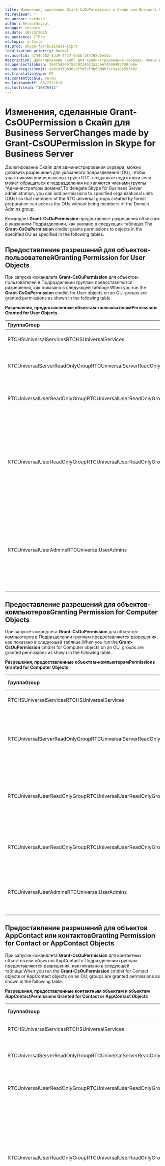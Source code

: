 ```yaml
---
title: Изменения, сделанные Grant-CsOUPermission в Скайп для Business Server
ms.reviewer: ''
ms.author: serdars
author: SerdarSoysal
manager: serdars
ms.date: 10/20/2015
ms.audience: ITPro
ms.topic: article
ms.prod: skype-for-business-itpro
localization_priority: Normal
ms.assetid: d744d352-1ad9-4447-8e2b-28e768d2ed1b
description: Делегирование Скайп для администрирования сервера, можно добавить разрешения для указанного подразделения (OU), чтобы участниками универсальных групп RTC, созданные подготовки леса может обращаться к подразделения не являются членами группы "Администраторы домена".
ms.openlocfilehash: 304f5d905f8839224013a2ce674b98405fd9ce8e
ms.sourcegitcommit: da8c037bb30abf5d5cf3b60d4b71e3a10e553402
ms.translationtype: MT
ms.contentlocale: ru-RU
ms.lasthandoff: 03/27/2019
ms.locfileid: "30876812"
---
```

# <a name="changes-made-by-grant-csoupermission-in-skype-for-business-server"></a><span data-ttu-id="48bbc-103">Изменения, сделанные Grant-CsOUPermission в Скайп для Business Server</span><span class="sxs-lookup"><span data-stu-id="48bbc-103">Changes made by Grant-CsOUPermission in Skype for Business Server</span></span>
 
<span data-ttu-id="48bbc-104">Делегирование Скайп для администрирования сервера, можно добавить разрешения для указанного подразделения (OU), чтобы участниками универсальных групп RTC, созданные подготовки леса может обращаться к подразделения не являются членами группы "Администраторы домена".</span><span class="sxs-lookup"><span data-stu-id="48bbc-104">To delegate Skype for Business Server administration, you can add permissions to specified organizational units (OUs) so that members of the RTC universal groups created by forest preparation can access the OUs without being members of the Domain Admins group.</span></span> 
  
<span data-ttu-id="48bbc-105">Командлет **Grant-CsOuPermission** предоставляет разрешения объектам в указанном Подразделении, как указано в следующих таблицах.</span><span class="sxs-lookup"><span data-stu-id="48bbc-105">The **Grant-CsOuPermission** cmdlet grants permissions to objects in the specified OU as specified in the following tables.</span></span>
  
## <a name="granting-permission-for-user-objects"></a><span data-ttu-id="48bbc-106">Предоставление разрешений для объектов-пользователей</span><span class="sxs-lookup"><span data-stu-id="48bbc-106">Granting Permission for User Objects</span></span>

<span data-ttu-id="48bbc-107">При запуске командлета **Grant-CsOuPermission** для объектов-пользователей в Подразделении группам предоставляются разрешения, как показано в следующей таблице.</span><span class="sxs-lookup"><span data-stu-id="48bbc-107">When you run the **Grant-CsOuPermission** cmdlet for User objects on an OU, groups are granted permissions as shown in the following table.</span></span>
  
<span data-ttu-id="48bbc-108">**Разрешения, предоставленные объектам-пользователям**</span><span class="sxs-lookup"><span data-stu-id="48bbc-108">**Permissions Granted for User Objects**</span></span>

|<span data-ttu-id="48bbc-109">**Группа**</span><span class="sxs-lookup"><span data-stu-id="48bbc-109">**Group**</span></span>|<span data-ttu-id="48bbc-110">**Разрешение**</span><span class="sxs-lookup"><span data-stu-id="48bbc-110">**Permission**</span></span>|<span data-ttu-id="48bbc-111">**Применимо к**</span><span class="sxs-lookup"><span data-stu-id="48bbc-111">**Applies to**</span></span>|
|:-----|:-----|:-----|
|<span data-ttu-id="48bbc-112">RTCHSUniversalServices</span><span class="sxs-lookup"><span data-stu-id="48bbc-112">RTCHSUniversalServices</span></span>  <br/> |<span data-ttu-id="48bbc-113">Репликация изменений каталога</span><span class="sxs-lookup"><span data-stu-id="48bbc-113">Replicating directory changes</span></span>  <br/> |<span data-ttu-id="48bbc-114">Только к этому объекту</span><span class="sxs-lookup"><span data-stu-id="48bbc-114">This object only</span></span>  <br/> |
|<span data-ttu-id="48bbc-115">RTCUniversalServerReadOnlyGroup</span><span class="sxs-lookup"><span data-stu-id="48bbc-115">RTCUniversalServerReadOnlyGroup</span></span>  <br/> |<span data-ttu-id="48bbc-116">Список содержимого</span><span class="sxs-lookup"><span data-stu-id="48bbc-116">List contents</span></span>  <br/> <span data-ttu-id="48bbc-117">Чтение всех свойств</span><span class="sxs-lookup"><span data-stu-id="48bbc-117">Read all properties</span></span>  <br/> <span data-ttu-id="48bbc-118">Разрешения на чтение</span><span class="sxs-lookup"><span data-stu-id="48bbc-118">Read permissions</span></span>  <br/> |<span data-ttu-id="48bbc-119">Только к этому объекту</span><span class="sxs-lookup"><span data-stu-id="48bbc-119">This object only</span></span>  <br/> |
|<span data-ttu-id="48bbc-120">RTCUniversalUserReadOnlyGroup</span><span class="sxs-lookup"><span data-stu-id="48bbc-120">RTCUniversalUserReadOnlyGroup</span></span>  <br/> |<span data-ttu-id="48bbc-121">Список содержимого</span><span class="sxs-lookup"><span data-stu-id="48bbc-121">List contents</span></span>  <br/> <span data-ttu-id="48bbc-122">Чтение всех свойств</span><span class="sxs-lookup"><span data-stu-id="48bbc-122">Read all properties</span></span>  <br/> <span data-ttu-id="48bbc-123">Разрешения на чтение</span><span class="sxs-lookup"><span data-stu-id="48bbc-123">Read permissions</span></span>  <br/> |<span data-ttu-id="48bbc-124">Только к этому объекту</span><span class="sxs-lookup"><span data-stu-id="48bbc-124">This object only</span></span>  <br/> |
|<span data-ttu-id="48bbc-125">RTCUniversalUserReadOnlyGroup</span><span class="sxs-lookup"><span data-stu-id="48bbc-125">RTCUniversalUserReadOnlyGroup</span></span>  <br/> |<span data-ttu-id="48bbc-126">Чтение RTCUserSearchPropertySet</span><span class="sxs-lookup"><span data-stu-id="48bbc-126">Read RTCUserSearchPropertySet</span></span>  <br/> <span data-ttu-id="48bbc-127">Чтение RTCUserProvisioningPropertySet</span><span class="sxs-lookup"><span data-stu-id="48bbc-127">Read RTCUserProvisioningPropertySet</span></span>  <br/> <span data-ttu-id="48bbc-128">Чтение RTCPropertySet</span><span class="sxs-lookup"><span data-stu-id="48bbc-128">Read RTCPropertySet</span></span>  <br/> <span data-ttu-id="48bbc-129">Чтение Public-Information</span><span class="sxs-lookup"><span data-stu-id="48bbc-129">Read Public-Information</span></span>  <br/> <span data-ttu-id="48bbc-130">Чтение General-Information</span><span class="sxs-lookup"><span data-stu-id="48bbc-130">Read General-Information</span></span>  <br/> <span data-ttu-id="48bbc-131">Чтение ограничения учетной записи пользователя</span><span class="sxs-lookup"><span data-stu-id="48bbc-131">Read User-Account-Restrictions</span></span>  <br/> |<span data-ttu-id="48bbc-132">К дочерним объектам пользователей</span><span class="sxs-lookup"><span data-stu-id="48bbc-132">Descendant User objects</span></span>  <br/> |
|<span data-ttu-id="48bbc-133">RTCUniversalUserAdmins</span><span class="sxs-lookup"><span data-stu-id="48bbc-133">RTCUniversalUserAdmins</span></span>  <br/> |<span data-ttu-id="48bbc-134">Запись RTCUserSearchPropertySet</span><span class="sxs-lookup"><span data-stu-id="48bbc-134">Write RTCUserSearchPropertySet</span></span>  <br/> <span data-ttu-id="48bbc-135">Запись msExchUCVoiceMailSettings</span><span class="sxs-lookup"><span data-stu-id="48bbc-135">Write msExchUCVoiceMailSettings</span></span>  <br/> <span data-ttu-id="48bbc-136">Запись RTCUserProvisioningPropertySet</span><span class="sxs-lookup"><span data-stu-id="48bbc-136">Write RTCUserProvisioningPropertySet</span></span>  <br/> <span data-ttu-id="48bbc-137">Запись RTCPropertySet</span><span class="sxs-lookup"><span data-stu-id="48bbc-137">Write RTCPropertySet</span></span>  <br/> <span data-ttu-id="48bbc-138">Запись proxyAddresses</span><span class="sxs-lookup"><span data-stu-id="48bbc-138">Write proxyAddresses</span></span>  <br/> |<span data-ttu-id="48bbc-139">К дочерним объектам пользователей</span><span class="sxs-lookup"><span data-stu-id="48bbc-139">Descendant User objects</span></span>  <br/> |
   
## <a name="granting-permission-for-computer-objects"></a><span data-ttu-id="48bbc-140">Предоставление разрешений для объектов-компьютеров</span><span class="sxs-lookup"><span data-stu-id="48bbc-140">Granting Permission for Computer Objects</span></span>

<span data-ttu-id="48bbc-141">При запуске командлета **Grant-CsOuPermission** для объектов-компьютеров в Подразделении группам предоставляются разрешения, как показано в следующей таблице.</span><span class="sxs-lookup"><span data-stu-id="48bbc-141">When you run the **Grant-CsOuPermission** cmdlet for Computer objects on an OU, groups are granted permissions as shown in the following table.</span></span>
  
<span data-ttu-id="48bbc-142">**Разрешения, предоставленные объектам-компьютерам**</span><span class="sxs-lookup"><span data-stu-id="48bbc-142">**Permissions Granted for Computer Objects**</span></span>

|<span data-ttu-id="48bbc-143">**Группа**</span><span class="sxs-lookup"><span data-stu-id="48bbc-143">**Group**</span></span>|<span data-ttu-id="48bbc-144">**Разрешение**</span><span class="sxs-lookup"><span data-stu-id="48bbc-144">**Permission**</span></span>|<span data-ttu-id="48bbc-145">**Применимо к**</span><span class="sxs-lookup"><span data-stu-id="48bbc-145">**Applies to**</span></span>|
|:-----|:-----|:-----|
|<span data-ttu-id="48bbc-146">RTCHSUniversalServices</span><span class="sxs-lookup"><span data-stu-id="48bbc-146">RTCHSUniversalServices</span></span>  <br/> |<span data-ttu-id="48bbc-147">Репликация изменений каталога</span><span class="sxs-lookup"><span data-stu-id="48bbc-147">Replicating directory changes</span></span>  <br/> |<span data-ttu-id="48bbc-148">Только к этому объекту</span><span class="sxs-lookup"><span data-stu-id="48bbc-148">This object only</span></span>  <br/> |
|<span data-ttu-id="48bbc-149">RTCUniversalServerReadOnlyGroup</span><span class="sxs-lookup"><span data-stu-id="48bbc-149">RTCUniversalServerReadOnlyGroup</span></span>  <br/> |<span data-ttu-id="48bbc-150">Список содержимого</span><span class="sxs-lookup"><span data-stu-id="48bbc-150">List contents</span></span>  <br/> <span data-ttu-id="48bbc-151">Чтение всех свойств</span><span class="sxs-lookup"><span data-stu-id="48bbc-151">Read all properties</span></span>  <br/> <span data-ttu-id="48bbc-152">Разрешения на чтение</span><span class="sxs-lookup"><span data-stu-id="48bbc-152">Read permissions</span></span>  <br/> |<span data-ttu-id="48bbc-153">Только к этому объекту</span><span class="sxs-lookup"><span data-stu-id="48bbc-153">This object only</span></span>  <br/> |
|<span data-ttu-id="48bbc-154">RTCUniversalUserReadOnlyGroup</span><span class="sxs-lookup"><span data-stu-id="48bbc-154">RTCUniversalUserReadOnlyGroup</span></span>  <br/> |<span data-ttu-id="48bbc-155">Список содержимого</span><span class="sxs-lookup"><span data-stu-id="48bbc-155">List contents</span></span>  <br/> <span data-ttu-id="48bbc-156">Чтение всех свойств</span><span class="sxs-lookup"><span data-stu-id="48bbc-156">Read all properties</span></span>  <br/> <span data-ttu-id="48bbc-157">Разрешения на чтение</span><span class="sxs-lookup"><span data-stu-id="48bbc-157">Read permissions</span></span>  <br/> |<span data-ttu-id="48bbc-158">Только к этому объекту</span><span class="sxs-lookup"><span data-stu-id="48bbc-158">This object only</span></span>  <br/> |
|<span data-ttu-id="48bbc-159">RTCUniversalUserReadOnlyGroup</span><span class="sxs-lookup"><span data-stu-id="48bbc-159">RTCUniversalUserReadOnlyGroup</span></span>  <br/> |<span data-ttu-id="48bbc-160">Чтение Public-Information</span><span class="sxs-lookup"><span data-stu-id="48bbc-160">Read Public-Information</span></span>  <br/> <span data-ttu-id="48bbc-161">Чтение проверенные DNS-имени узла</span><span class="sxs-lookup"><span data-stu-id="48bbc-161">Read Validated-DNS-Host-Name</span></span>  <br/> |<span data-ttu-id="48bbc-162">Объектам-потомкам Computer</span><span class="sxs-lookup"><span data-stu-id="48bbc-162">Descendant Computer objects</span></span>  <br/> |
|<span data-ttu-id="48bbc-163">RTCUniversalUserAdmins</span><span class="sxs-lookup"><span data-stu-id="48bbc-163">RTCUniversalUserAdmins</span></span>  <br/> |<span data-ttu-id="48bbc-164">Чтение Public-Information</span><span class="sxs-lookup"><span data-stu-id="48bbc-164">Read Public-Information</span></span>  <br/> <span data-ttu-id="48bbc-165">Чтение проверенные DNS-имени узла</span><span class="sxs-lookup"><span data-stu-id="48bbc-165">Read Validated-DNS-Host-Name</span></span>  <br/> |<span data-ttu-id="48bbc-166">Объектам-потомкам Computer</span><span class="sxs-lookup"><span data-stu-id="48bbc-166">Descendant Computer objects</span></span>  <br/> |
   
## <a name="granting-permission-for-contact-or-appcontact-objects"></a><span data-ttu-id="48bbc-167">Предоставление разрешений для объектов AppContact или контактов</span><span class="sxs-lookup"><span data-stu-id="48bbc-167">Granting Permission for Contact or AppContact Objects</span></span>

<span data-ttu-id="48bbc-168">При запуске командлета **Grant-CsOuPermission** для контактных объектов или объектов AppContact в Подразделении группам предоставляются разрешения, как показано в следующей таблице.</span><span class="sxs-lookup"><span data-stu-id="48bbc-168">When you run the **Grant-CsOuPermission** cmdlet for Contact objects or AppContact objects on an OU, groups are granted permissions as shown in the following table.</span></span>
  
<span data-ttu-id="48bbc-169">**Разрешения, предоставленные контактным объектам и объектам AppContact**</span><span class="sxs-lookup"><span data-stu-id="48bbc-169">**Permissions Granted for Contact or AppContact Objects**</span></span>

|<span data-ttu-id="48bbc-170">**Группа**</span><span class="sxs-lookup"><span data-stu-id="48bbc-170">**Group**</span></span>|<span data-ttu-id="48bbc-171">**Разрешение**</span><span class="sxs-lookup"><span data-stu-id="48bbc-171">**Permission**</span></span>|<span data-ttu-id="48bbc-172">**Применимо к**</span><span class="sxs-lookup"><span data-stu-id="48bbc-172">**Applies to**</span></span>|
|:-----|:-----|:-----|
|<span data-ttu-id="48bbc-173">RTCHSUniversalServices</span><span class="sxs-lookup"><span data-stu-id="48bbc-173">RTCHSUniversalServices</span></span>  <br/> |<span data-ttu-id="48bbc-174">Репликация изменений каталога</span><span class="sxs-lookup"><span data-stu-id="48bbc-174">Replicating directory changes</span></span>  <br/> |<span data-ttu-id="48bbc-175">Только к этому объекту</span><span class="sxs-lookup"><span data-stu-id="48bbc-175">This object only</span></span>  <br/> |
|<span data-ttu-id="48bbc-176">RTCUniversalServerReadOnlyGroup</span><span class="sxs-lookup"><span data-stu-id="48bbc-176">RTCUniversalServerReadOnlyGroup</span></span>  <br/> |<span data-ttu-id="48bbc-177">Список содержимого</span><span class="sxs-lookup"><span data-stu-id="48bbc-177">List contents</span></span>  <br/> <span data-ttu-id="48bbc-178">Чтение всех свойств</span><span class="sxs-lookup"><span data-stu-id="48bbc-178">Read all properties</span></span>  <br/> <span data-ttu-id="48bbc-179">Разрешения на чтение</span><span class="sxs-lookup"><span data-stu-id="48bbc-179">Read permissions</span></span>  <br/> |<span data-ttu-id="48bbc-180">Только к этому объекту</span><span class="sxs-lookup"><span data-stu-id="48bbc-180">This object only</span></span>  <br/> |
|<span data-ttu-id="48bbc-181">RTCUniversalUserReadOnlyGroup</span><span class="sxs-lookup"><span data-stu-id="48bbc-181">RTCUniversalUserReadOnlyGroup</span></span>  <br/> |<span data-ttu-id="48bbc-182">Список содержимого</span><span class="sxs-lookup"><span data-stu-id="48bbc-182">List contents</span></span>  <br/> <span data-ttu-id="48bbc-183">Чтение всех свойств</span><span class="sxs-lookup"><span data-stu-id="48bbc-183">Read all properties</span></span>  <br/> <span data-ttu-id="48bbc-184">Разрешения на чтение</span><span class="sxs-lookup"><span data-stu-id="48bbc-184">Read permissions</span></span>  <br/> |<span data-ttu-id="48bbc-185">Только к этому объекту</span><span class="sxs-lookup"><span data-stu-id="48bbc-185">This object only</span></span>  <br/> |
|<span data-ttu-id="48bbc-186">RTCUniversalUserReadOnlyGroup</span><span class="sxs-lookup"><span data-stu-id="48bbc-186">RTCUniversalUserReadOnlyGroup</span></span>  <br/> |<span data-ttu-id="48bbc-187">Чтение RTCUserSearchPropertySet</span><span class="sxs-lookup"><span data-stu-id="48bbc-187">Read RTCUserSearchPropertySet</span></span>  <br/> <span data-ttu-id="48bbc-188">Чтение RTCUserProvisioningPropertySet</span><span class="sxs-lookup"><span data-stu-id="48bbc-188">Read RTCUserProvisioningPropertySet</span></span>  <br/> <span data-ttu-id="48bbc-189">Чтение RTCPropertySet</span><span class="sxs-lookup"><span data-stu-id="48bbc-189">Read RTCPropertySet</span></span>  <br/> <span data-ttu-id="48bbc-190">Чтение Public-Information</span><span class="sxs-lookup"><span data-stu-id="48bbc-190">Read Public-Information</span></span>  <br/> <span data-ttu-id="48bbc-191">Чтение General-Information</span><span class="sxs-lookup"><span data-stu-id="48bbc-191">Read General-Information</span></span>  <br/> <span data-ttu-id="48bbc-192">Чтение Personal-Information</span><span class="sxs-lookup"><span data-stu-id="48bbc-192">Read Personal-Information</span></span>  <br/> <span data-ttu-id="48bbc-193">Чтение ограничения учетной записи пользователя</span><span class="sxs-lookup"><span data-stu-id="48bbc-193">Read User-Account-Restrictions</span></span>  <br/> |<span data-ttu-id="48bbc-194">К дочерним контактным объектам</span><span class="sxs-lookup"><span data-stu-id="48bbc-194">Descendant Contact objects</span></span>  <br/> |
|<span data-ttu-id="48bbc-195">RTCUniversalUserAdmins</span><span class="sxs-lookup"><span data-stu-id="48bbc-195">RTCUniversalUserAdmins</span></span>  <br/> |<span data-ttu-id="48bbc-196">Запись RTCUserSearchPropertySet</span><span class="sxs-lookup"><span data-stu-id="48bbc-196">Write RTCUserSearchPropertySet</span></span>  <br/> <span data-ttu-id="48bbc-197">Запись otherIpPhone</span><span class="sxs-lookup"><span data-stu-id="48bbc-197">Write otherIpPhone</span></span>  <br/> <span data-ttu-id="48bbc-198">Запись displayName</span><span class="sxs-lookup"><span data-stu-id="48bbc-198">Write displayName</span></span>  <br/> <span data-ttu-id="48bbc-199">Запись description</span><span class="sxs-lookup"><span data-stu-id="48bbc-199">Write description</span></span>  <br/> <span data-ttu-id="48bbc-200">Запись telephoneNumber</span><span class="sxs-lookup"><span data-stu-id="48bbc-200">Write telephoneNumber</span></span>  <br/> <span data-ttu-id="48bbc-201">Запись msExchUCVoiceMailSettings</span><span class="sxs-lookup"><span data-stu-id="48bbc-201">Write msExchUCVoiceMailSettings</span></span>  <br/> <span data-ttu-id="48bbc-202">Запись RTCUserProvisioningPropertySet</span><span class="sxs-lookup"><span data-stu-id="48bbc-202">Write RTCUserProvisioningPropertySet</span></span>  <br/> <span data-ttu-id="48bbc-203">Запись RTCPropertySet</span><span class="sxs-lookup"><span data-stu-id="48bbc-203">Write RTCPropertySet</span></span>  <br/> <span data-ttu-id="48bbc-204">Запись proxyAddresses</span><span class="sxs-lookup"><span data-stu-id="48bbc-204">Write proxyAddresses</span></span>  <br/> |<span data-ttu-id="48bbc-205">К дочерним контактным объектам</span><span class="sxs-lookup"><span data-stu-id="48bbc-205">Descendant Contact objects</span></span>  <br/> |
   
## <a name="granting-permission-for-device-objects"></a><span data-ttu-id="48bbc-206">Предоставление разрешений для объектов-устройств</span><span class="sxs-lookup"><span data-stu-id="48bbc-206">Granting Permission for Device Objects</span></span>

<span data-ttu-id="48bbc-207">При запуске командлета **Grant-CsOuPermission** для объектов-устройств в Подразделении группам предоставляются разрешения, как показано в следующей таблице.</span><span class="sxs-lookup"><span data-stu-id="48bbc-207">When you run the **Grant-CsOuPermission** cmdlet for Device objects on an OU, groups are granted permissions as shown in the following table.</span></span>
  
<span data-ttu-id="48bbc-208">**Разрешения, предоставленные объектам-устройствам**</span><span class="sxs-lookup"><span data-stu-id="48bbc-208">**Permissions Granted for Device Objects**</span></span>

|<span data-ttu-id="48bbc-209">**Группа**</span><span class="sxs-lookup"><span data-stu-id="48bbc-209">**Group**</span></span>|<span data-ttu-id="48bbc-210">**Разрешение**</span><span class="sxs-lookup"><span data-stu-id="48bbc-210">**Permission**</span></span>|<span data-ttu-id="48bbc-211">**Применимо к**</span><span class="sxs-lookup"><span data-stu-id="48bbc-211">**Applies to**</span></span>|
|:-----|:-----|:-----|
|<span data-ttu-id="48bbc-212">RTCHSUniversalServices</span><span class="sxs-lookup"><span data-stu-id="48bbc-212">RTCHSUniversalServices</span></span>  <br/> |<span data-ttu-id="48bbc-213">Репликация изменений каталога</span><span class="sxs-lookup"><span data-stu-id="48bbc-213">Replicating directory changes</span></span>  <br/> |<span data-ttu-id="48bbc-214">Только к этому объекту</span><span class="sxs-lookup"><span data-stu-id="48bbc-214">This object only</span></span>  <br/> |
|<span data-ttu-id="48bbc-215">RTCUniversalServerReadOnlyGroup</span><span class="sxs-lookup"><span data-stu-id="48bbc-215">RTCUniversalServerReadOnlyGroup</span></span>  <br/> |<span data-ttu-id="48bbc-216">Список содержимого</span><span class="sxs-lookup"><span data-stu-id="48bbc-216">List contents</span></span>  <br/> <span data-ttu-id="48bbc-217">Чтение всех свойств</span><span class="sxs-lookup"><span data-stu-id="48bbc-217">Read all properties</span></span>  <br/> <span data-ttu-id="48bbc-218">Разрешения на чтение</span><span class="sxs-lookup"><span data-stu-id="48bbc-218">Read permissions</span></span>  <br/> |<span data-ttu-id="48bbc-219">Только к этому объекту</span><span class="sxs-lookup"><span data-stu-id="48bbc-219">This object only</span></span>  <br/> |
|<span data-ttu-id="48bbc-220">RTCUniversalUserReadOnlyGroup</span><span class="sxs-lookup"><span data-stu-id="48bbc-220">RTCUniversalUserReadOnlyGroup</span></span>  <br/> |<span data-ttu-id="48bbc-221">Список содержимого</span><span class="sxs-lookup"><span data-stu-id="48bbc-221">List contents</span></span>  <br/> <span data-ttu-id="48bbc-222">Чтение всех свойств</span><span class="sxs-lookup"><span data-stu-id="48bbc-222">Read all properties</span></span>  <br/> <span data-ttu-id="48bbc-223">Разрешения на чтение</span><span class="sxs-lookup"><span data-stu-id="48bbc-223">Read permissions</span></span>  <br/> |<span data-ttu-id="48bbc-224">Только к этому объекту</span><span class="sxs-lookup"><span data-stu-id="48bbc-224">This object only</span></span>  <br/> |
|<span data-ttu-id="48bbc-225">RTCUniversalUserReadOnlyGroup</span><span class="sxs-lookup"><span data-stu-id="48bbc-225">RTCUniversalUserReadOnlyGroup</span></span>  <br/> |<span data-ttu-id="48bbc-226">Чтение RTCUserSearchPropertySet</span><span class="sxs-lookup"><span data-stu-id="48bbc-226">Read RTCUserSearchPropertySet</span></span>  <br/> <span data-ttu-id="48bbc-227">Чтение RTCUserProvisioningPropertySet</span><span class="sxs-lookup"><span data-stu-id="48bbc-227">Read RTCUserProvisioningPropertySet</span></span>  <br/> <span data-ttu-id="48bbc-228">Чтение RTCPropertySet</span><span class="sxs-lookup"><span data-stu-id="48bbc-228">Read RTCPropertySet</span></span>  <br/> <span data-ttu-id="48bbc-229">Чтение Public-Information</span><span class="sxs-lookup"><span data-stu-id="48bbc-229">Read Public-Information</span></span>  <br/> <span data-ttu-id="48bbc-230">Чтение Personal-Information</span><span class="sxs-lookup"><span data-stu-id="48bbc-230">Read Personal-Information</span></span>  <br/> <span data-ttu-id="48bbc-231">Чтение General-Information</span><span class="sxs-lookup"><span data-stu-id="48bbc-231">Read General-Information</span></span>  <br/> <span data-ttu-id="48bbc-232">Чтение ограничения учетной записи пользователя</span><span class="sxs-lookup"><span data-stu-id="48bbc-232">Read User-Account-Restrictions</span></span>  <br/> |<span data-ttu-id="48bbc-233">К дочерним контактным объектам</span><span class="sxs-lookup"><span data-stu-id="48bbc-233">Descendant Contact objects</span></span>  <br/> |
|<span data-ttu-id="48bbc-234">RTCUniversalUserAdmins</span><span class="sxs-lookup"><span data-stu-id="48bbc-234">RTCUniversalUserAdmins</span></span>  <br/> |<span data-ttu-id="48bbc-235">Создание дочернего объекта</span><span class="sxs-lookup"><span data-stu-id="48bbc-235">Create child</span></span>  <br/> <span data-ttu-id="48bbc-236">Удаление дочернего объекта</span><span class="sxs-lookup"><span data-stu-id="48bbc-236">Delete child</span></span>  <br/> <span data-ttu-id="48bbc-237">Удаление дерева</span><span class="sxs-lookup"><span data-stu-id="48bbc-237">Delete tree</span></span>  <br/> |<span data-ttu-id="48bbc-238">Контакт</span><span class="sxs-lookup"><span data-stu-id="48bbc-238">Contact</span></span>  <br/> |
|<span data-ttu-id="48bbc-239">RTCUniversalUserAdmins</span><span class="sxs-lookup"><span data-stu-id="48bbc-239">RTCUniversalUserAdmins</span></span>  <br/> |<span data-ttu-id="48bbc-240">Запись displayName</span><span class="sxs-lookup"><span data-stu-id="48bbc-240">Write displayName</span></span>  <br/> <span data-ttu-id="48bbc-241">Запись description</span><span class="sxs-lookup"><span data-stu-id="48bbc-241">Write description</span></span>  <br/> <span data-ttu-id="48bbc-242">Запись telephoneNumber</span><span class="sxs-lookup"><span data-stu-id="48bbc-242">Write telephoneNumber</span></span>  <br/> |<span data-ttu-id="48bbc-243">К дочерним объектам пользователей</span><span class="sxs-lookup"><span data-stu-id="48bbc-243">Descendant User objects</span></span>  <br/> |
|<span data-ttu-id="48bbc-244">RTCUniversalUserAdmins</span><span class="sxs-lookup"><span data-stu-id="48bbc-244">RTCUniversalUserAdmins</span></span>  <br/> |<span data-ttu-id="48bbc-245">Запись RTCUserSearchPropertySet</span><span class="sxs-lookup"><span data-stu-id="48bbc-245">Write RTCUserSearchPropertySet</span></span>  <br/> <span data-ttu-id="48bbc-246">Запись otherIpPhone</span><span class="sxs-lookup"><span data-stu-id="48bbc-246">Write otherIpPhone</span></span>  <br/> <span data-ttu-id="48bbc-247">Запись displayName</span><span class="sxs-lookup"><span data-stu-id="48bbc-247">Write displayName</span></span>  <br/> <span data-ttu-id="48bbc-248">Запись description</span><span class="sxs-lookup"><span data-stu-id="48bbc-248">Write description</span></span>  <br/> <span data-ttu-id="48bbc-249">Запись telephoneNumber</span><span class="sxs-lookup"><span data-stu-id="48bbc-249">Write telephoneNumber</span></span>  <br/> <span data-ttu-id="48bbc-250">Запись msExchUCVoiceMailSettings</span><span class="sxs-lookup"><span data-stu-id="48bbc-250">Write msExchUCVoiceMailSettings</span></span>  <br/> <span data-ttu-id="48bbc-251">Запись RTCUserProvisioningPropertySet</span><span class="sxs-lookup"><span data-stu-id="48bbc-251">Write RTCUserProvisioningPropertySet</span></span>  <br/> <span data-ttu-id="48bbc-252">Запись RTCPropertySet</span><span class="sxs-lookup"><span data-stu-id="48bbc-252">Write RTCPropertySet</span></span>  <br/> <span data-ttu-id="48bbc-253">Запись proxyAddresses</span><span class="sxs-lookup"><span data-stu-id="48bbc-253">Write proxyAddresses</span></span>  <br/> |<span data-ttu-id="48bbc-254">К дочерним контактным объектам</span><span class="sxs-lookup"><span data-stu-id="48bbc-254">Descendant Contact objects</span></span>  <br/> |
   
## <a name="granting-permission-for-inetorgperson-objects"></a><span data-ttu-id="48bbc-255">Предоставление разрешений для объектов InetOrgPerson</span><span class="sxs-lookup"><span data-stu-id="48bbc-255">Granting Permission for InetOrgPerson Objects</span></span>

<span data-ttu-id="48bbc-256">При запуске командлета **Grant-CsOuPermission** для объектов InetOrgPerson в Подразделении группам предоставляются разрешения, как показано в следующей таблице.</span><span class="sxs-lookup"><span data-stu-id="48bbc-256">When you run the **Grant-CsOuPermission** cmdlet for InetOrgPerson objects on an OU, groups are granted permissions as shown in the following table.</span></span>
  
<span data-ttu-id="48bbc-257">**Разрешения, предоставленные объектам InetOrgPerson**</span><span class="sxs-lookup"><span data-stu-id="48bbc-257">**Permissions Granted for InetOrgPerson Objects**</span></span>

|<span data-ttu-id="48bbc-258">**Группа**</span><span class="sxs-lookup"><span data-stu-id="48bbc-258">**Group**</span></span>|<span data-ttu-id="48bbc-259">**Разрешение**</span><span class="sxs-lookup"><span data-stu-id="48bbc-259">**Permission**</span></span>|<span data-ttu-id="48bbc-260">**Применимо к**</span><span class="sxs-lookup"><span data-stu-id="48bbc-260">**Applies to**</span></span>|
|:-----|:-----|:-----|
|<span data-ttu-id="48bbc-261">RTCHSUniversalServices</span><span class="sxs-lookup"><span data-stu-id="48bbc-261">RTCHSUniversalServices</span></span>  <br/> |<span data-ttu-id="48bbc-262">Репликация изменений каталога</span><span class="sxs-lookup"><span data-stu-id="48bbc-262">Replicating directory changes</span></span>  <br/> |<span data-ttu-id="48bbc-263">Только к этому объекту</span><span class="sxs-lookup"><span data-stu-id="48bbc-263">This object only</span></span>  <br/> |
|<span data-ttu-id="48bbc-264">RTCUniversalServerReadOnlyGroup</span><span class="sxs-lookup"><span data-stu-id="48bbc-264">RTCUniversalServerReadOnlyGroup</span></span>  <br/> |<span data-ttu-id="48bbc-265">Список содержимого</span><span class="sxs-lookup"><span data-stu-id="48bbc-265">List contents</span></span>  <br/> <span data-ttu-id="48bbc-266">Чтение всех свойств</span><span class="sxs-lookup"><span data-stu-id="48bbc-266">Read all properties</span></span>  <br/> <span data-ttu-id="48bbc-267">Разрешения на чтение</span><span class="sxs-lookup"><span data-stu-id="48bbc-267">Read permissions</span></span>  <br/> |<span data-ttu-id="48bbc-268">Только к этому объекту</span><span class="sxs-lookup"><span data-stu-id="48bbc-268">This object only</span></span>  <br/> |
|<span data-ttu-id="48bbc-269">RTCUniversalUserReadOnlyGroup</span><span class="sxs-lookup"><span data-stu-id="48bbc-269">RTCUniversalUserReadOnlyGroup</span></span>  <br/> |<span data-ttu-id="48bbc-270">Список содержимого</span><span class="sxs-lookup"><span data-stu-id="48bbc-270">List contents</span></span>  <br/> <span data-ttu-id="48bbc-271">Чтение всех свойств</span><span class="sxs-lookup"><span data-stu-id="48bbc-271">Read all properties</span></span>  <br/> <span data-ttu-id="48bbc-272">Разрешения на чтение</span><span class="sxs-lookup"><span data-stu-id="48bbc-272">Read permissions</span></span>  <br/> |<span data-ttu-id="48bbc-273">Только к этому объекту</span><span class="sxs-lookup"><span data-stu-id="48bbc-273">This object only</span></span>  <br/> |
|<span data-ttu-id="48bbc-274">RTCUniversalUserReadOnlyGroup</span><span class="sxs-lookup"><span data-stu-id="48bbc-274">RTCUniversalUserReadOnlyGroup</span></span>  <br/> |<span data-ttu-id="48bbc-275">Чтение RTCUserSearchPropertySet</span><span class="sxs-lookup"><span data-stu-id="48bbc-275">Read RTCUserSearchPropertySet</span></span>  <br/> <span data-ttu-id="48bbc-276">Чтение RTCUserProvisioningPropertySet</span><span class="sxs-lookup"><span data-stu-id="48bbc-276">Read RTCUserProvisioningPropertySet</span></span>  <br/> <span data-ttu-id="48bbc-277">Чтение RTCPropertySet</span><span class="sxs-lookup"><span data-stu-id="48bbc-277">Read RTCPropertySet</span></span>  <br/> <span data-ttu-id="48bbc-278">Чтение Personal-Information</span><span class="sxs-lookup"><span data-stu-id="48bbc-278">Read Personal-Information</span></span>  <br/> <span data-ttu-id="48bbc-279">Чтение Public-Information</span><span class="sxs-lookup"><span data-stu-id="48bbc-279">Read Public-Information</span></span>  <br/> <span data-ttu-id="48bbc-280">Чтение General-Information</span><span class="sxs-lookup"><span data-stu-id="48bbc-280">Read General-Information</span></span>  <br/> <span data-ttu-id="48bbc-281">Чтение ограничения учетной записи пользователя</span><span class="sxs-lookup"><span data-stu-id="48bbc-281">Read User-Account-Restrictions</span></span>  <br/> |<span data-ttu-id="48bbc-282">К дочерним объектам InetOrgPerson</span><span class="sxs-lookup"><span data-stu-id="48bbc-282">Descendant inetOrgPerson objects</span></span>  <br/> |
|<span data-ttu-id="48bbc-283">RTCUniversalUserAdmins</span><span class="sxs-lookup"><span data-stu-id="48bbc-283">RTCUniversalUserAdmins</span></span>  <br/> |<span data-ttu-id="48bbc-284">Запись RTCUserSearchPropertySet</span><span class="sxs-lookup"><span data-stu-id="48bbc-284">Write RTCUserSearchPropertySet</span></span>  <br/> <span data-ttu-id="48bbc-285">Запись RTCUserProvisioningPropertySet</span><span class="sxs-lookup"><span data-stu-id="48bbc-285">Write RTCUserProvisioningPropertySet</span></span>  <br/> <span data-ttu-id="48bbc-286">Запись RTCPropertySet</span><span class="sxs-lookup"><span data-stu-id="48bbc-286">Write RTCPropertySet</span></span>  <br/> <span data-ttu-id="48bbc-287">Запись proxyAddresses</span><span class="sxs-lookup"><span data-stu-id="48bbc-287">Write proxyAddresses</span></span>  <br/> |<span data-ttu-id="48bbc-288">К дочерним объектам InetOrgPerson</span><span class="sxs-lookup"><span data-stu-id="48bbc-288">Descendant inetOrgPerson objects</span></span>  <br/> |
   

